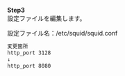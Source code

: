 **Step3**  
設定ファイルを編集します。  

設定ファイル名：/etc/squid/squid.conf  

```txt
変更箇所
http_port 3128
↓
http_port 8080
```

